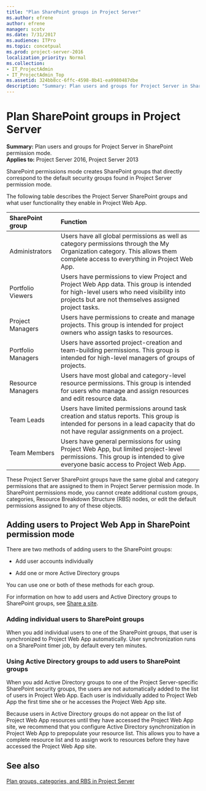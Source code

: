```yaml
---
title: "Plan SharePoint groups in Project Server"
ms.author: efrene
author: efrene
manager: scotv
ms.date: 7/31/2017
ms.audience: ITPro
ms.topic: concetpual
ms.prod: project-server-2016
localization_priority: Normal
ms.collection:
- IT_ProjectAdmin
- IT_ProjectAdmin_Top
ms.assetid: 324bb8cc-6ffc-4598-8b41-ea9980487dbe
description: "Summary: Plan users and groups for Project Server in SharePoint permission mode."
---
```


# Plan SharePoint groups in Project Server
 
 **Summary:** Plan users and groups for Project Server in SharePoint permission mode.<br/>
**Applies to:** Project Server 2016, Project Server 2013
  
SharePoint permissions mode creates SharePoint groups that directly correspond to the default security groups found in Project Server permission mode.
  
The following table describes the Project Server SharePoint groups and what user functionality they enable in Project Web App.
  
|**SharePoint group**|**Function**|
|:-----|:-----|
|Administrators  <br/> |Users have all global permissions as well as category permissions through the My Organization category. This allows them complete access to everything in Project Web App.  <br/> |
|Portfolio Viewers  <br/> |Users have permissions to view Project and Project Web App data. This group is intended for high-level users who need visibility into projects but are not themselves assigned project tasks.  <br/> |
|Project Managers  <br/> |Users have permissions to create and manage projects. This group is intended for project owners who assign tasks to resources.  <br/> |
|Portfolio Managers  <br/> |Users have assorted project-creation and team-building permissions. This group is intended for high-level managers of groups of projects.  <br/> |
|Resource Managers  <br/> |Users have most global and category-level resource permissions. This group is intended for users who manage and assign resources and edit resource data.  <br/> |
|Team Leads  <br/> |Users have limited permissions around task creation and status reports. This group is intended for persons in a lead capacity that do not have regular assignments on a project.  <br/> |
|Team Members  <br/> |Users have general permissions for using Project Web App, but limited project-level permissions. This group is intended to give everyone basic access to Project Web App.  <br/> |
   
These Project Server SharePoint groups have the same global and category permissions that are assigned to them in Project Server permission mode. In SharePoint permissions mode, you cannot create additional custom groups, categories, Resource Breakdown Structure (RBS) nodes, or edit the default permissions assigned to any of these objects.
  
## Adding users to Project Web App in SharePoint permission mode

There are two methods of adding users to the SharePoint groups:
  
- Add user accounts individually
    
- Add one or more Active Directory groups
    
You can use one or both of these methods for each group.
  
For information on how to add users and Active Directory groups to SharePoint groups, see [Share a site](https://office.microsoft.com/en-us/sharepoint-help/share-a-site-HA103456668.aspx).
  
### Adding individual users to SharePoint groups

When you add individual users to one of the SharePoint groups, that user is synchronized to Project Web App automatically. User synchronization runs on a SharePoint timer job, by default every ten minutes.
  
### Using Active Directory groups to add users to SharePoint groups

When you add Active Directory groups to one of the Project Server-specific SharePoint security groups, the users are not automatically added to the list of users in Project Web App. Each user is individually added to Project Web App the first time she or he accesses the Project Web App site. 
  
Because users in Active Directory groups do not appear on the list of Project Web App resources until they have accessed the Project Web App site, we recommend that you configure Active Directory synchronization in Project Web App to prepopulate your resource list. This allows you to have a complete resource list and to assign work to resources before they have accessed the Project Web App site.
  
## See also

#### 

[Plan groups, categories, and RBS in Project Server](plan-groups-categories-and-rbs-in-project-server.md)

